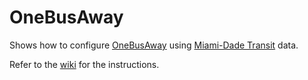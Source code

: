 # OneBusAway

Shows how to configure [OneBusAway](https://github.com/OneBusAway) using [Miami-Dade Transit](http://www.miamidade.gov/transit) data.  

Refer to the [wiki](../../wiki) for the instructions.
